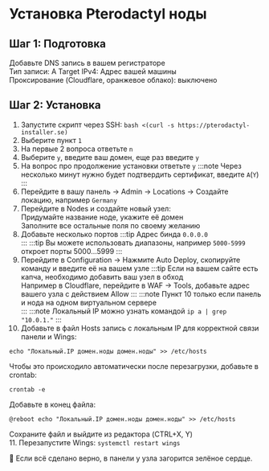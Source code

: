 # Установка Pterodactyl ноды
## Шаг 1: Подготовка
Добавьте DNS запись в вашем регистраторе  
Тип записи: A 
Target IPv4: Адрес вашей машины  
Проксирование (Cloudflare, оранжевое облако): выключено  

## Шаг 2: Установка
1. Запустите скрипт через SSH: `bash <(curl -s https://pterodactyl-installer.se)`
2. Выберите пункт `1`
3. На первые 2 вопроса ответьте `n`
4. Выберите `y`, введите ваш домен, еще раз введите `y`
5. На вопрос про продолжение установки ответьте `y`
:::note
Через несколько минут нужно будет подтвердить сертификат, введите `A`(`Y`)
:::
6. Перейдите в вашу панель -> Admin -> Locations -> Создайте локацию, например `Germany`
7. Перейдите в Nodes и создайте новый узел:  
Придумайте название ноде, укажите её домен  
Заполните все остальные поля по своему желанию
8. Добавьте несколько портов
:::tip
Адрес бинда `0.0.0.0`  
:::
:::tip
Вы можете использовать диапазоны, например `5000-5999` откроет порты 5000...5999
:::
9. Перейдите в Configuration -> Нажмите Auto Deploy, скопируйте команду и введите её на вашем узле
:::tip
Если на вашем сайте есть капча, необходимо добавить ваш узел в обход  
Например в Cloudflare, перейдите в WAF -> Tools, добавьте адрес вашего узла с действием Allow
:::
:::note
Пункт 10 только если панель и нода на одном виртуальном сервере  
:::
:::note
Локальный IP можно узнать командой `ip a | grep "10.0.1."`
:::
10. Добавьте в файл Hosts запись с локальным IP для корректной связи панели и Wings:
```
echo "Локальный.IP домен.ноды домен.ноды" >> /etc/hosts
```
Чтобы это происходило автоматически после перезагрузки, добавьте в crontab:
```
crontab -e
```
Добавьте в конец файла:
```
@reboot echo "Локальный.IP домен.ноды домен.ноды" >> /etc/hosts
```
Сохраните файл и выйдите из редактора (CTRL+X, Y)  
11. Перезапустите Wings: `systemctl restart wings`

🎉 Если всё сделано верно, в панели у узла загорится зелёное сердце.
